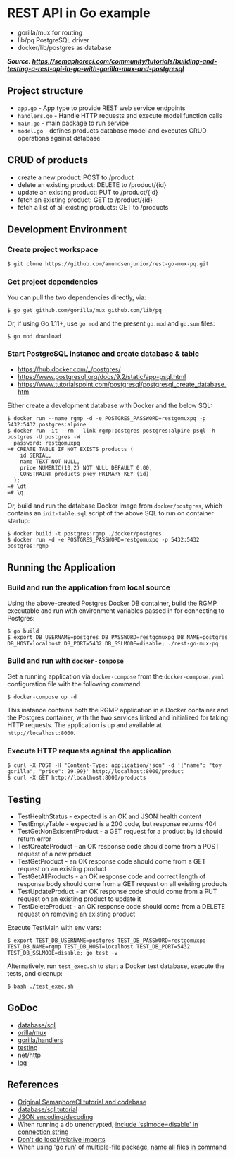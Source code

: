 # REST API in Go example

* gorilla/mux for routing
* lib/pq PostgreSQL driver
* docker/lib/postgres as database

___Source: https://semaphoreci.com/community/tutorials/building-and-testing-a-rest-api-in-go-with-gorilla-mux-and-postgresql___

## Project structure

* `app.go` - App type to provide REST web service endpoints
* `handlers.go` - Handle HTTP requests and execute model function calls
* `main.go` - main package to run service
* `model.go` - defines products database model and executes CRUD operations
  against database

## CRUD of products

* create a new product: POST to /product
* delete an existing product: DELETE to /product/{id}
* update an existing product: PUT to /product/{id}
* fetch an existing product: GET to /product/{id}
* fetch a list of all existing products: GET to /products

## Development Environment

### Create project workspace

```
$ git clone https://github.com/amundsenjunior/rest-go-mux-pq.git
```

### Get project dependencies

You can pull the two dependencies directly, via:

```
$ go get github.com/gorilla/mux github.com/lib/pq
```

Or, if using Go 1.11+, use `go mod` and the present `go.mod` and `go.sum` files:

```
$ go mod download 
```

### Start PostgreSQL instance and create database & table
* https://hub.docker.com/_/postgres/
* https://www.postgresql.org/docs/9.2/static/app-psql.html
* https://www.tutorialspoint.com/postgresql/postgresql_create_database.htm

Either create a development database with Docker and the below SQL:

```
$ docker run --name rgmp -d -e POSTGRES_PASSWORD=restgomuxpq -p 5432:5432 postgres:alpine
$ docker run -it --rm --link rgmp:postgres postgres:alpine psql -h postgres -U postgres -W
  password: restgomuxpq
=# CREATE TABLE IF NOT EXISTS products (
    id SERIAL,
    name TEXT NOT NULL,
    price NUMERIC(10,2) NOT NULL DEFAULT 0.00,
    CONSTRAINT products_pkey PRIMARY KEY (id)
  );
=# \dt
=# \q
```

Or, build and run the database Docker image from `docker/postgres`, which
contains an `init-table.sql` script of the above SQL to run on container
startup:

```
$ docker build -t postgres:rgmp ./docker/postgres
$ docker run -d -e POSTGRES_PASSWORD=restgomuxpq -p 5432:5432 postgres:rgmp
```

## Running the Application

### Build and run the application from local source

Using the above-created Postgres Docker DB container, build the RGMP executable
and run with environment variables passed in for connecting to Postgres:

```
$ go build
$ export DB_USERNAME=postgres DB_PASSWORD=restgomuxpq DB_NAME=postgres DB_HOST=localhost DB_PORT=5432 DB_SSLMODE=disable; ./rest-go-mux-pq
```

### Build and run with `docker-compose`

Get a running application via `docker-compose` from the `docker-compose.yaml`
configuration file with the following command:

```
$ docker-compose up -d
```

This instance contains both the RGMP application in a Docker container and the 
Postgres container, with the two services linked and initialized for taking HTTP
requests. The application is up and available at `http://localhost:8000`.

### Execute HTTP requests against the application

```
$ curl -X POST -H "Content-Type: application/json" -d '{"name": "toy gorilla", "price": 29.99}' http://localhost:8000/product
$ curl -X GET http://localhost:8000/products
```

## Testing

* TestHealthStatus - expected is an OK and JSON health content
* TestEmptyTable - expected is a 200 code, but response returns 404
* TestGetNonExistentProduct - a GET request for a product by id should return
  error
* TestCreateProduct - an OK response code should come from a POST request of a
  new product
* TestGetProduct - an OK response code should come from a GET request on an
  existing product
* TestGetAllProducts - an OK response code and correct length of response body
  should come from a GET request on all existing products
* TestUpdateProduct - an OK response code should come from a PUT request on an
  existing product to update it
* TestDeleteProduct - an OK response code should come from a DELETE request on
  removing an existing product


Execute TestMain with env vars:

```
$ export TEST_DB_USERNAME=postgres TEST_DB_PASSWORD=restgomuxpq TEST_DB_NAME=rgmp TEST_DB_HOST=localhost TEST_DB_PORT=5432 TEST_DB_SSLMODE=disable; go test -v
```

Alternatively, run `test_exec.sh` to start a Docker test database, execute the
tests, and cleanup:

```
$ bash ./test_exec.sh
```

## GoDoc
* [database/sql](https://golang.org/pkg/database/sql/)
* [orilla/mux](http://www.gorillatoolkit.org/pkg/mux)
* [gorilla/handlers](http://www.gorillatoolkit.org/pkg/handlers)
* [testing](https://golang.org/pkg/testing/)
* [net/http](https://godoc.org/net/http)
* [log](https://golang.org/pkg/log)

## References
* [Original SemaphoreCI tutorial and codebase](https://semaphoreci.com/community/tutorials/building-and-testing-a-rest-api-in-go-with-gorilla-mux-and-postgresql)
* [database/sql tutorial](http://go-database-sql.org/)
* [JSON encoding/decoding](https://blog.golang.org/json-and-go)
* When running a db unencrypted, [include 'sslmode=disable' in connection string](https://stackoverflow.com/questions/21959148/ssl-is-not-enabled-on-the-server)
* [Don't do local/relative imports](https://stackoverflow.com/questions/30885098/go-local-import-in-non-local-package)
* When using 'go run' of multiple-file package, [name all files in command](https://stackoverflow.com/questions/28153203/golang-undefined-function-declared-in-another-file)

